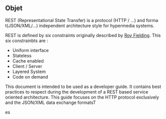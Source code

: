 
## Objet


REST (Representational State Transfer) is a protocol (HTTP / ...) and forma t(JSON/XML/...) independent architecture style for hypermedia systems.

REST is defined by six constraints originally described by [Roy Fielding](https://www.ics.uci.edu/~fielding/pubs/dissertation/fielding_dissertation.pdf). This six constrainbts are :
-  Uniform interface
-  Stateless
-  Cache enabled
-  Client / Server
-  Layered System
-  Code on demand

This document is intended to be used as a developer guide. It contains best practices to respect during the development of a REST based service oriented architecture. This guide focuses on the HTTP protocol exclusively and the JSON/XML data exchange formatsT

es